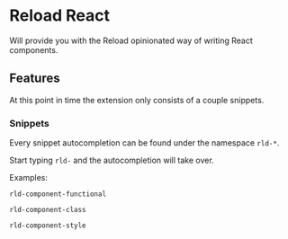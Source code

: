 # Reload React

Will provide you with the Reload opinionated way of writing React components.

## Features

At this point in time the extension only consists of a couple snippets.

### Snippets

Every snippet autocompletion can be found under the namespace `rld-*`.

Start typing `rld-` and the autocompletion will take over.

Examples:

```
rld-component-functional
```

```
rld-component-class
```

```
rld-component-style
```
